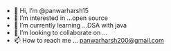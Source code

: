 - 👋 Hi, I’m @panwarharsh15
- 👀 I’m interested in ...open source
- 🌱 I’m currently learning ...DSA with java
- 💞️ I’m looking to collaborate on ...
- 📫 How to reach me ... panwarharsh200@gmail.com

<!---
panwarharsh15/panwarharsh15 is a ✨ special ✨ repository because its `README.md` (this file) appears on your GitHub profile.
You can click the Preview link to take a look at your changes.
--->
